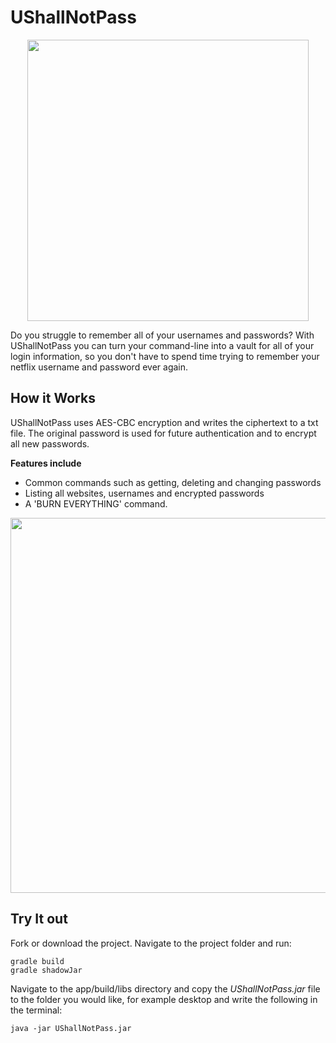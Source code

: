 # UShallNotPass

<p align="center">
    <img width="450px" src="https://media3.giphy.com/media/SlhWQJAX3rCBqgizHR/giphy.gif"/>
</p>


Do you struggle to remember all of your usernames and passwords?
With UShallNotPass you can turn your command-line into a vault for all of your login information, so you don't have to spend time trying to remember your netflix username and password ever again.

 
## How it Works
UShallNotPass uses AES-CBC encryption and writes the ciphertext to a txt file. The original password is used for future authentication and to encrypt all new passwords. 

**Features include**

* Common commands such as getting, deleting and changing passwords
* Listing all websites, usernames and encrypted passwords
* A 'BURN EVERYTHING' command. 

<p align="center">
    <img width="600px" src="https://www.linkpicture.com/q/USHALLNOTpassScreen.png"/>
</p>


## Try It out 

Fork or download the project. Navigate to the project folder and run:  

```
gradle build
gradle shadowJar 
```
Navigate to the app/build/libs directory and copy the *UShallNotPass.jar* file to the folder you would like, for example desktop and write the following in the terminal:

```
java -jar UShallNotPass.jar
``` 






